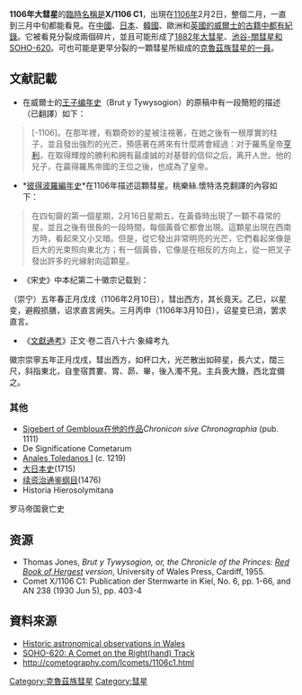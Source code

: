 **1106年大彗星**的[臨時名稱是](../Page/天文學臨時編號#彗星.md "wikilink")**X/1106
C1**，出現在[1106年](../Page/1106年.md "wikilink")2月2日，整個二月，一直到三月中旬都能看見。在[中國](../Page/中国.md "wikilink")、[日本](../Page/日本.md "wikilink")、[韓國](../Page/大韩民国.md "wikilink")、歐洲和[英國的](../Page/英国.md "wikilink")[威爾士的古籍中都有紀錄](../Page/威爾士.md "wikilink")。它被看見分裂成兩個碎片，並且可能形成了[1882年大彗星](../Page/1882年大彗星.md "wikilink")、[池谷-關彗星和](../Page/池谷·關彗星.md "wikilink")[SOHO-620](../Page/SOHO-620.md "wikilink")。可也可能是更早分裂的一顆彗星所組成的[克魯茲族彗星的一員](../Page/克魯茲族彗星.md "wikilink")。

## 文献記載

  - 在威爾士的[王子编年史](../Page/王子编年史.md "wikilink")（Brut y
    Tywysogion）的原稿中有一段簡短的描述（已翻譯）如下：

> \[-1106\]。在那年裡，有顆奇妙的星被注視著，在她之後有一根厚實的柱子，並且發出強烈的光芒，預感著在將來有什麼將會經過：对于羅馬皇帝[亨利](../Page/亨利四世_\(神聖羅馬帝國\).md "wikilink")，在取得輝煌的勝利和拥有最虔誠的对基督的信仰之后，离开人世。他的兒子，在贏得羅馬帝國的王位之後，也成為了皇帝。

  - *[彼得波羅編年史](../Page/彼得波羅編年史.md "wikilink")*在1106年描述這顆彗星。桃樂絲.懷特洛克翻譯的內容如下：

> 在四旬齋的第一個星期，2月16日星期五，在黃昏時出現了一顆不尋常的星，並且之後有很長的一段時間，每個黃昏它都會出現。這顆星出現在西南方時，看起來又小又暗。但是，從它發出非常明亮的光芒，它們看起來像是巨大的光束照向東北方；有一個黃昏，它像是在相反的方向上，從一把叉子發出許多的光線射向這顆星。

  - 《宋史》中本纪第二十徽宗记载到：

（崇宁）五年春正月戊戌（1106年2月10日），彗出西方，其长竟天。乙巳，以星变，避殿损膳，诏求直言阙失。三月丙申（1106年3月10日），诏星变已消，罢求直言。

  - 《[文獻通考](../Page/文獻通考.md "wikilink")》正文·卷二百八十六·象緯考九

徽宗崇寧五年正月戊戌，彗出西方，如杯口大，光芒散出如碎星，長六丈，闊三尺，斜指東北，自奎宿貫婁、胃、昴、畢，後入濁不見。主兵喪大饑，西北宜備之。

### 其他

  - [Sigebert of
    Gembloux在他的作品](../Page/Sigebert_of_Gembloux.md "wikilink")*Chronicon
    sive Chronographia* (pub. 1111)
  - De Significatione Cometarum
  - [Anales Toledanos I](../Page/Anales_Toledanos.md "wikilink") (c.
    1219)
  - [大日本史](../Page/大日本史.md "wikilink")(1715)
  - [续资治通鉴纲目](../Page/续资治通鉴纲目.md "wikilink")(1476)
  - Historia Hierosolymitana

罗马帝国衰亡史

## 资源

  - Thomas Jones, *Brut y Tywysogion, or, the Chronicle of the Princes:
    [Red Book of Hergest](../Page/Red_Book_of_Hergest.md "wikilink")
    version*, University of Wales Press, Cardiff, 1955.
  - Comet X/1106 C1: Publication der Sternwarte in Kiel, No. 6, pp.
    1-66, and AN 238 (1930 Jun 5), pp. 403-4

## 資料來源

  - [Historic astronomical observations in
    Wales](https://archive.is/20080417103404/http://brynjones.members.beeb.net/wastronhist/histobs.html)
  - [SOHO-620: A Comet on the Right(hand)
    Track](http://home.earthlink.net/~tonyhoffman/SOHO620.htm)
  - <http://cometography.com/lcomets/1106c1.html>

[Category:克魯茲族彗星](https://zh.wikipedia.org/wiki/Category:克魯茲族彗星 "wikilink")
[Category:彗星](https://zh.wikipedia.org/wiki/Category:彗星 "wikilink")